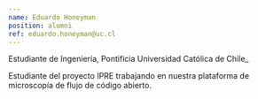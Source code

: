 ```yaml
---
name: Eduardo Honeyman
position: alumni
ref: eduardo.honeyman@uc.cl
---
```


Estudiante de Ingeniería, Pontificia Universidad Católica de Chile_<br>

Estudiante del proyecto IPRE trabajando en nuestra plataforma de microscopía de flujo de código abierto.

